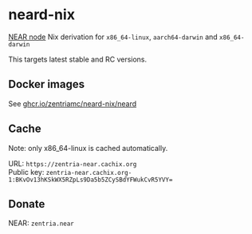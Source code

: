 # neard-nix

[NEAR node](https://github.com/near/nearcore) Nix derivation for `x86_64-linux`, `aarch64-darwin` and `x86_64-darwin`

This targets latest stable and RC versions.

## Docker images

See [ghcr.io/zentriamc/neard-nix/neard](https://github.com/ZentriaMC/neard-nix/pkgs/container/neard-nix%2Fneard)

## Cache

Note: only x86\_64-linux is cached automatically.

URL: `https://zentria-near.cachix.org`  
Public key: `zentria-near.cachix.org-1:BKvOv13hKSkWX5RZpLs9Da5b5ZCySBdYFWukCvR5YVY=`

## Donate

NEAR: `zentria.near`
